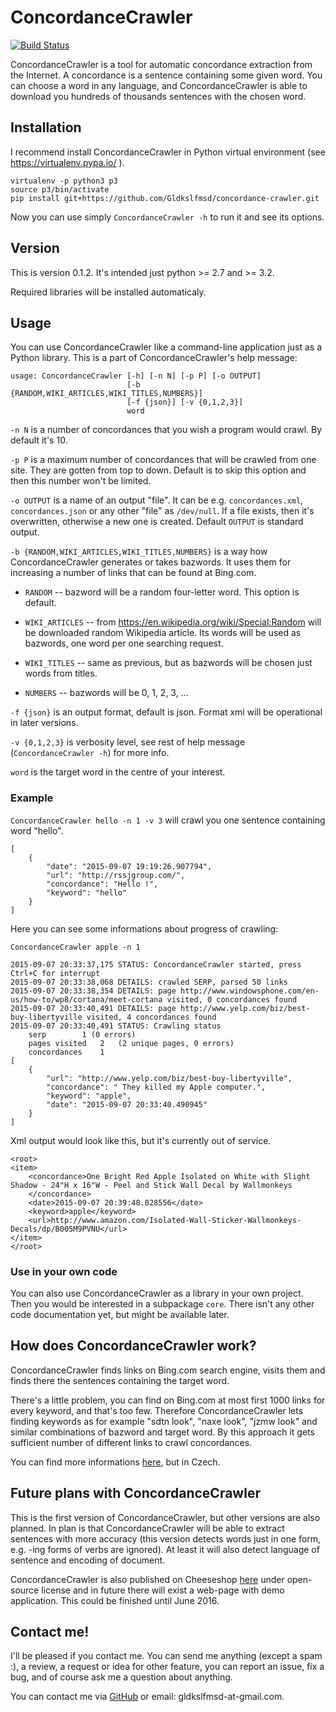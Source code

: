 # ConcordanceCrawler

[![Build Status](https://travis-ci.org/Gldkslfmsd/concordance-crawler.svg?branch=master)](https://travis-ci.org/Gldkslfmsd/concordance-crawler)

ConcordanceCrawler is a tool for automatic concordance extraction from the
Internet. A concordance is a sentence containing some given word. You can
choose a word in any language, and ConcordanceCrawler is able to download you
hundreds of thousands sentences with the chosen word. 

## Installation

I recommend install ConcordanceCrawler in Python virtual environment (see
https://virtualenv.pypa.io/ ). 

```
virtualenv -p python3 p3
source p3/bin/activate
pip install git+https://github.com/Gldkslfmsd/concordance-crawler.git
```

Now you can use simply ```ConcordanceCrawler -h``` to run it and see its options.

## Version

This is version 0.1.2. It's intended just python >= 2.7 and >= 3.2.

Required libraries will be installed automaticaly.

## Usage

You can use ConcordanceCrawler like a command-line application just as
a Python library. This is a part of ConcordanceCrawler's help message:

```
usage: ConcordanceCrawler [-h] [-n N] [-p P] [-o OUTPUT]
                          [-b {RANDOM,WIKI_ARTICLES,WIKI_TITLES,NUMBERS}]
                          [-f {json}] [-v {0,1,2,3}]
                          word
```
`-n N` is a number of concordances that you wish a program would crawl. By default it's 10.

`-p P` is a maximum number of concordances that will be crawled from one site. They are gotten from top to down. Default is to skip this option and then this number won't be limited. 

`-o OUTPUT` is a name of an output "file". It can be e.g. `concordances.xml`, `concordances.json` or any other "file" as `/dev/null`. If a file exists, then it's overwritten, otherwise a new one is created. Default `OUTPUT` is standard output. 

`-b {RANDOM,WIKI_ARTICLES,WIKI_TITLES,NUMBERS}` is a way how ConcordanceCrawler generates or takes bazwords. It uses them for increasing a number of links that can be found at Bing.com.

- `RANDOM` -- bazword will be a random four-letter word. This option is default.

- `WIKI_ARTICLES` -- from https://en.wikipedia.org/wiki/Special:Random will be downloaded random Wikipedia article. Its words will be used as bazwords, one word per one searching request.

- `WIKI_TITLES` -- same as previous, but as bazwords will be chosen just words from titles.

- `NUMBERS` -- bazwords will be 0, 1, 2, 3, ...

`-f {json}` is an output format, default is json. Format xml will be operational in later versions.

`-v {0,1,2,3}` is verbosity level, see rest of help message (`ConcordanceCrawler -h`) for more info.

`word` is the target word in the centre of your interest.

### Example

```ConcordanceCrawler hello -n 1 -v 3``` will crawl you one sentence
containing word "hello".

```
[
    {
        "date": "2015-09-07 19:19:26.907794",
        "url": "http://rssjgroup.com/",
        "concordance": "Hello !",
        "keyword": "hello"
    }
]
```

Here you can see some informations about progress of crawling:
```
ConcordanceCrawler apple -n 1
```

```
2015-09-07 20:33:37,175 STATUS: ConcordanceCrawler started, press Ctrl+C for interrupt
2015-09-07 20:33:38,068 DETAILS: crawled SERP, parsed 50 links
2015-09-07 20:33:38,354 DETAILS: page http://www.windowsphone.com/en-us/how-to/wp8/cortana/meet-cortana visited, 0 concordances found
2015-09-07 20:33:40,491 DETAILS: page http://www.yelp.com/biz/best-buy-libertyville visited, 4 concordances found
2015-09-07 20:33:40,491 STATUS: Crawling status 
	serp		1 (0 errors) 
	pages visited	2	(2 unique pages, 0 errors)
	concordances	1
[
    {
        "url": "http://www.yelp.com/biz/best-buy-libertyville",
        "concordance": " They killed my Apple computer.",
        "keyword": "apple",
        "date": "2015-09-07 20:33:40.490945"
    }
]
```

Xml output would look like this, but it's currently out of service.
```
<root>
<item>
    <concordance>One Bright Red Apple Isolated on White with Slight Shadow - 24"H x 16"W - Peel and Stick Wall Decal by Wallmonkeys
    </concordance>
    <date>2015-09-07 20:39:48.028556</date>
    <keyword>apple</keyword>
    <url>http://www.amazon.com/Isolated-Wall-Sticker-Wallmonkeys-Decals/dp/B005M9PVNU</url>
</item>
</root>
```
### Use in your own code

You can also use ConcordanceCrawler as a library in your own project. Then
you would be interested in a subpackage ```core```. There isn't any other
code documentation yet, but might be available later.

## How does ConcordanceCrawler work?

ConcordanceCrawler finds links on Bing.com search engine, visits them and
finds there the sentences containing the target word.

There's a little problem, you can find on Bing.com at most first 1000 links
for every keyword, and that's too few. Therefore ConcordanceCrawler lets
finding keywords as for example "sdtn look", "naxe look", "jzmw look" and
similar combinations of bazword and target word. By this approach it
gets sufficient number of different links to crawl
concordances.

You can find more informations [here](https://github.com/Gldkslfmsd/concordance-crawler/tree/master/doc), but in Czech.

## Future plans with ConcordanceCrawler

This is the first version of ConcordanceCrawler, but other versions are also
planned. In plan is that ConcordanceCrawler will be able to extract
sentences with more accuracy (this version detects words just in one form,
e.g. -ing forms of verbs are ignored). At least it will also detect language
of sentence and encoding of document.

ConcordanceCrawler is also published on Cheeseshop
[here](https://pypi.python.org/ConcordanceCrawler) under open-source license
and in future there will exist a web-page with demo application. This could be
finished until June 2016.

## Contact me!

I'll be pleased if you contact me. You can send me anything (except a spam
:), a review, a request or idea for other feature, you can report an issue, fix
a bug, and of course ask me a question about anything.

You can contact me via [GitHub](https://github.com/Gldkslfmsd) or email: gldkslfmsd-at-gmail.com.

